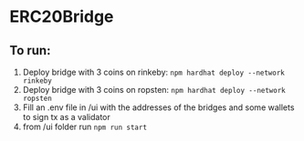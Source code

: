 # ERC20Bridge
## To run:
1. Deploy bridge with 3 coins on rinkeby: `npm hardhat deploy --network rinkeby`
2. Deploy bridge with 3 coins on ropsten: `npm hardhat deploy --network ropsten`
3. Fill an .env file in /ui with the addresses of the bridges and some wallets to sign tx as a validator
4. from /ui folder run `npm run start`